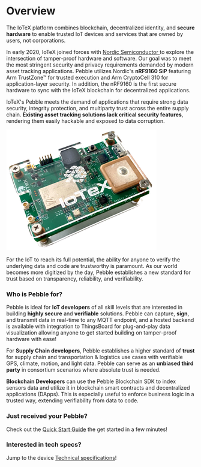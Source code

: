 # Overview

The IoTeX platform combines blockchain, decentralized identity, and **secure hardware** to enable trusted IoT devices and services that are owned by users, not corporations.

In early 2020, IoTeX joined forces with [Nordic Semiconductor ](https://www.nordicsemi.com/)to explore the intersection of tamper-proof hardware and software. Our goal was to meet the most stringent security and privacy requirements demanded by modern asset tracking applications. Pebble utilizes Nordic's **nRF9160 SiP** featuring Arm TrustZone™ for trusted execution and Arm CryptoCell 310 for application-layer security. In addition, the nRF9160 is the first secure hardware to sync with the IoTeX blockchain for decentralized applications.

IoTeX's Pebble meets the demand of applications that require strong data security, integrity protection, and multiparty trust across the entire supply chain. **Existing asset tracking solutions lack critical security features**, rendering them easily hackable and exposed to data corruption.

![](../../.gitbook/assets/image%20%2832%29.png)

For the IoT to reach its full potential, the ability for anyone to verify the underlying data and code are trustworthy is paramount. As our world becomes more digitized by the day, Pebble establishes a new standard for trust based on transparency, reliability, and verifiability.

### Who is Pebble for? <a id="who-is-pebble-for"></a>

Pebble is ideal for **IoT developers** of all skill levels that are interested in building **highly secure** and **verifiable** solutions. Pebble can capture, **sign**, and transmit data in real-time to any MQTT endpoint, and a hosted backend is available with integration to ThingsBoard for plug-and-play data visualization allowing anyone to get started building on tamper-proof hardware with ease!

For **Supply Chain developers**, Pebble establishes a higher standard of **trust** for supply chain and transportation & logistics use cases with verifiable GPS, climate, motion, and light data. Pebble can serve as an **unbiased third party** in consortium scenarios where absolute trust is needed.

**Blockchain Developers** can use the Pebble Blockchain SDK to index sensors data and utilize it in blockchain smart contracts and decentralized applications \(DApps\). This is especially useful to enforce business logic in a trusted way, extending verifiability from data to code.

### Just received your Pebble? <a id="just-received-your-pebble"></a>

Check out the [Quick Start Guide](quick-start.md) the get started in a few minutes!

### Interested in tech specs? <a id="interested-in-tech-specs"></a>

Jump to the device [Technical specifications](technical-specification.md)!

